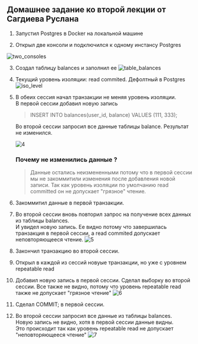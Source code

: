 ## Домашнее задание ко второй лекции от Сагдиева Руслана



1. Запустил Postgres в Docker на локальной машине

2. Открыл две консоли и подключился к одному инстансу Postgres

![two_consoles](./pictures/1.png)

3. Создал таблицу balances и заполнил ее 
![table_balances](./pictures/2.png)

4. Текущий уровень изоляции: read commited. Дефолтный в Postgres
  ![iso_level](./pictures/3.png)
5. В обеих сессия начал транзакции не меняя уровень изоляции. \
   В первой сессии добавил новую запись  
   >  INSERT INTO balances(user_id, balance) VALUES (111, 333);

    Во второй сессии запросил все данные таблицы balance. Результат не изменился.
    
   ![4](./pictures/4.png)

   ### Почему не изменились данные ?
   >  Данные остались неизмененными потому что в первой сессии мы не закоммитили 
   > изменения после добавления новой записи. Так как уровень изоляции по умолчанию read committed
   > он не допускает "грязное" чтение.
    
6. Закоммитил данные в первой транзакции.
7. Во второй сессии вновь повторил запрос на получение всех данных из таблицы balances. \
   И увидел новую запись. Ее видно потому что завершилась транзакция в первой сессии, а read commited 
   допускает неповторяющееся чтение.
   ![5](./pictures/5.png)
8. Закончил транзакцию во второй сессии.
9. Открыл в каждой из сессий новуые транзакции, но уже с уровнем repeatable read
10. Добавил новую запись в первой сессии. Сделал выборку во второй сессии. Все также не видно, 
    потому что уровень repeatable read также не допускает "грязное чтение"
    ![6](./pictures/6.png)
11. Сделал COMMIT; в первой сессии. 
12. Во второй сессии запросил все данные из таблицы balances.\
    Новую запись не видно, хотя в первой сессии данные видны. \
    Это происходит так как уровень repeatable read не допускает "неповторяющееся чтение"
    ![7](./pictures/7.png)